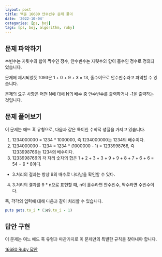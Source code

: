 ```yaml
---
layout: post
title: 백준 16680 안수빈수 문제 풀이
date: '2022-10-04'
categories: [ps, boj]
tags: [ps, boj, algorithm, ruby]
---
```


## 문제 파악하기
수빈수는 자릿수의 합이 짝수인 정수, 안수빈수는 자릿수의 합이 홀수인 정수로 정의되었습니다.  

문제에 제시되었듯 1093은 1 + 0 + 9 + 3 = 13, 홀수이므로 안수빈수라고 파악할 수 있습니다.

문제의 요구 사항은 어떤 N에 대해 N의 배수 중 안수빈수를 출력하거나 -1을 출력하는 것입니다.

## 문제 풀어보기
이 문제는 애드 혹 유형으로, 다음과 같은 특이한 수학적 성질을 가지고 있습니다.  

1. 1234000000 = 1234 * 1000000, 즉 1234000000는 1234의 배수이다.
2. 1234000000 - 1234 = 1234 * (1000000 - 1) = 1233998766, 즉 1233998766는 1234의 배수이다.
3. 1233998766의 각 자리 숫자의 합은 1 + 2 + 3 + 3 + 9 + 9 + 8 + 7 + 6 + 6 = 54 = 9 * 6이다.
  * 3.처리의 결과는 항상 9의 배수로 나타남을 확인할 수 있다.
4. 3.처리의 결과를 9 * n으로 표현할 때, n이 홀수라면 안수빈수, 짝수라면 수빈수이다.  


즉, 각각의 입력에 대해 다음과 같이 처리할 수 있습니다.  

```ruby
puts gets.to_i * (1e9.to_i - 1)
```

## 답안 구현

이 문제는 여느 애드 혹 유형과 마찬가지로 이 문제만의 특별한 규칙을 찾아내야 합니다.  

[16680 Ruby 답안](https://github.com/ShapeLayer/training/tree/main/tasks/online_judge/baekjoon/ruby/16680.rb)
